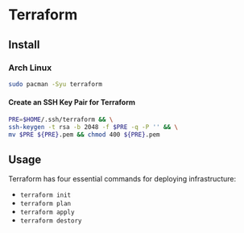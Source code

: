# Terraform

## Install

### Arch Linux

```bash
sudo pacman -Syu terraform
```

#### Create an SSH Key Pair for Terraform

```bash
PRE=$HOME/.ssh/terraform && \
ssh-keygen -t rsa -b 2048 -f $PRE -q -P '' && \
mv $PRE ${PRE}.pem && chmod 400 ${PRE}.pem
```

## Usage

Terraform has four essential commands for deploying infrastructure:

- `terraform init`
- `terraform plan`
- `terraform apply`
- `terraform destory`
